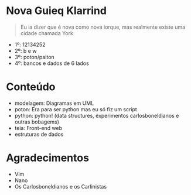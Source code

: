 # Nova Guieq Klarrind
> Eu ia dizer que é nova como nova iorque, mas realmente existe uma cidade chamada York

- 1º: 12134252
- 2º: b e w
- 3º: poton/paiton
- 4º: bancos e dados de 6 lados

# Conteúdo
- modelagem: Diagramas em UML
- poton: Era para ser python mas eu só fiz um script
- python: python! (data structures, experimentos carlosboneldianos e outras bobagems)
- teia: Front-end web
- estruturas de dados

# Agradecimentos
- Vim
- Nano
- Os Carlosboneldianos e os Carlinistas
